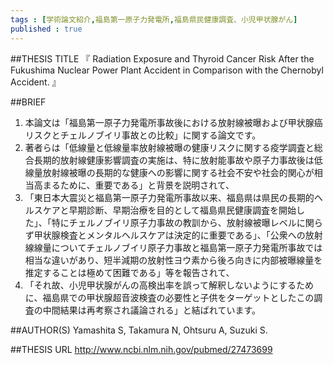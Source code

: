 ```yaml
--- 
tags : [学術論文紹介,福島第一原子力発電所,福島県民健康調査、小児甲状腺がん] 
published : true
---
```


##THESIS TITLE
『
Radiation Exposure and Thyroid Cancer Risk After the Fukushima Nuclear Power Plant Accident in Comparison with the Chernobyl Accident.
』
  
##BRIEF
1. 本論文は「福島第一原子力発電所事故後における放射線被曝および甲状腺癌リスクとチェルノブイリ事故との比較」に関する論文です。
1. 著者らは「低線量と低線量率放射線被曝の健康リスクに関する疫学調査と総合長期的放射線健康影響調査の実施は、特に放射能事故や原子力事故後は低線量放射線被曝の長期的な健康への影響に関する社会不安や社会的関心が相当高まるために、重要である」と背景を説明されて、
1. 「東日本大震災と福島第一原子力発電所事故以来、福島県は県民の長期的ヘルスケアと早期診断、早期治療を目的として福島県民健康調査を開始した」、「特にチェルノブイリ原子力事故の教訓から、放射線被曝レベルに関らず甲状腺検査とメンタルヘルスケアは決定的に重要である」、「公衆への放射線線量についてチェルノブイリ原子力事故と福島第一原子力発電所事故では相当な違いがあり、短半減期の放射性ヨウ素から後ろ向きに内部被曝線量を推定することは極めて困難である」等を報告されて、
1. 「それ故、小児甲状腺がんの高検出率を誤って解釈しないようにするために、福島県での甲状腺超音波検査の必要性と子供をターゲットとしたこの調査の中間結果は再考察され議論される」と結ばれています。 





##AUTHOR(S)
Yamashita S, Takamura N, Ohtsuru A, Suzuki S.
  
##THESIS URL
[
http://www.ncbi.nlm.nih.gov/pubmed/27473699
](
http://www.ncbi.nlm.nih.gov/pubmed/27473699
)